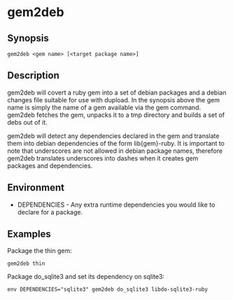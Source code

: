 gem2deb
====

Synopsis
----

    gem2deb <gem name> [<target package name>]

Description
-----

gem2deb will covert a ruby gem into a set of debian packages and a debian
changes file suitable for use with dupload.  In the synopsis above the gem name
is simply the name of a gem available via the gem command.  gem2deb fetches the
gem, unpacks it to a tmp directory and builds a set of debs out of it.

gem2deb will detect any dependencies declared in the gem and translate them
into debian dependencies of the form lib{gem}-ruby.  It is important to note
that underscores are not allowed in debian package names, therefore gem2deb
translates underscores into dashes when it creates gem packages and
dependencies.

Environment
-----

* DEPENDENCIES - Any extra runtime dependencies you would like to declare for a package.

Examples
-----

Package the thin gem:

    gem2deb thin

Package do_sqlite3 and set its dependency on sqlite3:

    env DEPENDENCIES="sqlite3" gem2deb do_sqlite3 libdo-sqlite3-ruby

